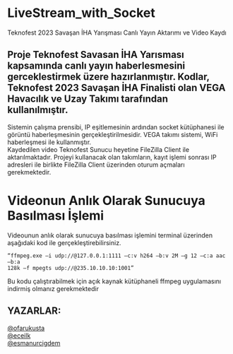 # LiveStream_with_Socket
Teknofest 2023 Savaşan İHA Yarışması Canlı Yayın Aktarımı ve Video Kaydı
## Proje Teknofest Savasan İHA Yarısması kapsamında canlı yayın haberlesmesini gerceklestirmek üzere hazırlanmıştır. Kodlar, Teknofest 2023 Savaşan İHA Finalisti olan VEGA Havacılık ve Uzay Takımı tarafından kullanılmıştır.

Sistemin çalışma prensibi, IP eşitlemesinin ardından socket kütüphanesi ile görüntü haberleşmesinin gerçekleştirilmesidir. VEGA takımı sistemi, WiFi haberleşmesi ile kullanmıştır.
<br/>
 Kaydedilen video Teknofest Sunucu heyetine FileZilla Client ile aktarılmaktadır. Projeyi kullanacak olan takımların, kayıt işlemi sonrası IP adresleri ile birlikte FileZilla Client üzerinden oturum açmaları gerekmektedir.
<br/>

# Videonun Anlık Olarak Sunucuya Basılması İşlemi
Videounun anlık olarak sunucuya basılması işlemini terminal üzerinden aşağıdaki kod ile gerçekleştirebilirsiniz.
```
“ffmpeg.exe –i udp://@127.0.0.1:1111 –c:v h264 –b:v 2M –g 12 –c:a aac –b:a
128k –f mpegts udp://@235.10.10.10:1001” 
```
Bu kodu çalıştırabilmek için açık kaynak kütüphaneli ffmpeg uygulamasını indirmiş olmanız gerekmektedir
## YAZARLAR:
[@ofarukusta](https://github.com/ofarukusta) <br/>
[@eceilk](https://github.com/eceilk) <br/>
[@esmanurcigdem](https://github.com/esma4)
